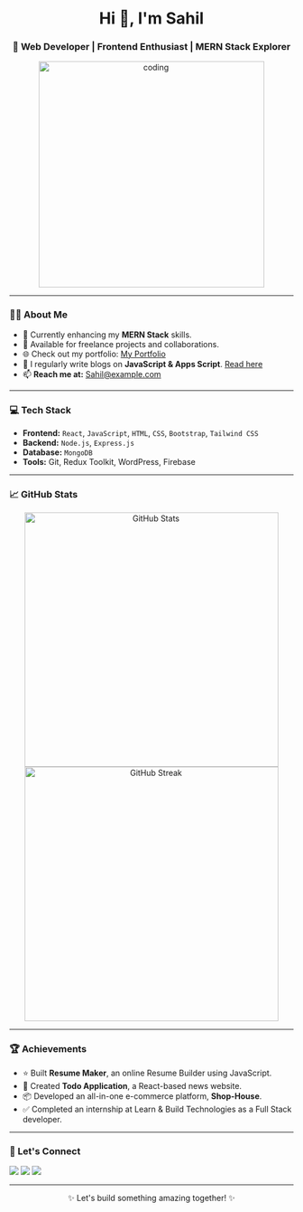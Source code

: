 <h1 align="center">Hi 👋, I'm Sahil</h1>
<h3 align="center">🚀 Web Developer | Frontend Enthusiast | MERN Stack Explorer</h3>

<p align="center">
  <img src="https://media.giphy.com/media/qgQUggAC3Pfv687qPC/giphy.gif" alt="coding" width="400"/>
</p>

---

### 👨‍💻 About Me
- 🌱 Currently enhancing my **MERN Stack** skills.
- 💼 Available for freelance projects and collaborations.
- 🌐 Check out my portfolio: [My Portfolio](#)
- 📝 I regularly write blogs on **JavaScript & Apps Script**. [Read here](#)
- 📫 **Reach me at:** Sahil@example.com

---

### 💻 Tech Stack
- **Frontend:** `React`, `JavaScript`, `HTML`, `CSS`, `Bootstrap`, `Tailwind CSS`
- **Backend:** `Node.js`, `Express.js`
- **Database:** `MongoDB`
- **Tools:** Git, Redux Toolkit, WordPress, Firebase

---

### 📈 GitHub Stats
<p align="center">
  <img src="https://github-readme-stats.vercel.app/api?username=YourGitHubUsername&show_icons=true&theme=radical" alt="GitHub Stats" width="450"/>
  <img src="https://github-readme-streak-stats.herokuapp.com/?user=YourGitHubUsername&theme=radical" alt="GitHub Streak" width="450"/>
</p>

---

### 🏆 Achievements
- ⭐ Built **Resume Maker**, an online Resume Builder using JavaScript.
- 🌟 Created **Todo Application**, a React-based news website.
- 📦 Developed an all-in-one e-commerce platform, **Shop-House**.
- ✅ Completed an internship at Learn & Build Technologies as a Full Stack developer.

---

### 🌟 Let's Connect
<p>
  <a href="https://www.linkedin.com/in/yourlinkedinprofile/" target="_blank"><img src="https://img.shields.io/badge/LinkedIn-%230077B5.svg?style=for-the-badge&logo=linkedin&logoColor=white"/></a>
  <a href="mailto:sahil@example.com" target="_blank"><img src="https://img.shields.io/badge/Gmail-%23D14836.svg?style=for-the-badge&logo=gmail&logoColor=white"/></a>
  <a href="https://github.com/YourGitHubUsername" target="_blank"><img src="https://img.shields.io/badge/GitHub-%2312100E.svg?style=for-the-badge&logo=github&logoColor=white"/></a>
</p>

---

<p align="center">✨ Let's build something amazing together! ✨</p>
